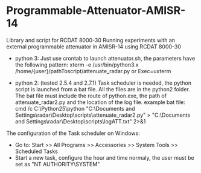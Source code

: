 # Programmable-Attenuator-AMISR-14
Library and script for  RCDAT 8000-30
Running experiments with an external programmable attenuator in AMISR-14 using RCDAT 8000-30

* python 3:
	Just use crontab to launch attenuator.sh, the parameters have the following pattern:
	xterm -e /usr/bin/python3.x /home/{user}/pathToscript/attenuate_radar.py
	or Exec=uxterm 


* python 2: (tested 2.5.4 and 2.7.1)
	Task scheduler is needed, the python script is launched from a bat file. All the files are in the python2 folder.
	The bat file must include the route of python.exe, the path of attenuate_radar2.py and the location of the log file.
	example bat file:
	cmd /c C:\Python25\python "C:\Documents and Settings\radar\Desktop\scripts\attenuate_radar2.py" > "C:\Documents and Settings\radar\Desktop\scripts\logATT.txt" 2>&1

The configuration of the Task scheduler on Windows:
 - Go to: Start >> All Programs >> Accessories >> System Tools >> Scheduled Tasks
 - Start a new task, configure the hour and time normaly, the user must be set as "NT AUTHORITY\SYSTEM"
